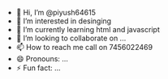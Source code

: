- 👋 Hi, I’m @piyush64615
- 👀 I’m interested in desinging
- 🌱 I’m currently learning html and javascript
- 💞️ I’m looking to collaborate on ...
- 📫 How to reach me call on 7456022469
- 😄 Pronouns: ...
- ⚡ Fun fact: ...

<!---
piyush64615/piyush64615 is a ✨ special ✨ repository because its `README.md` (this file) appears on your GitHub profile.
You can click the Preview link to take a look at your changes.
--->
